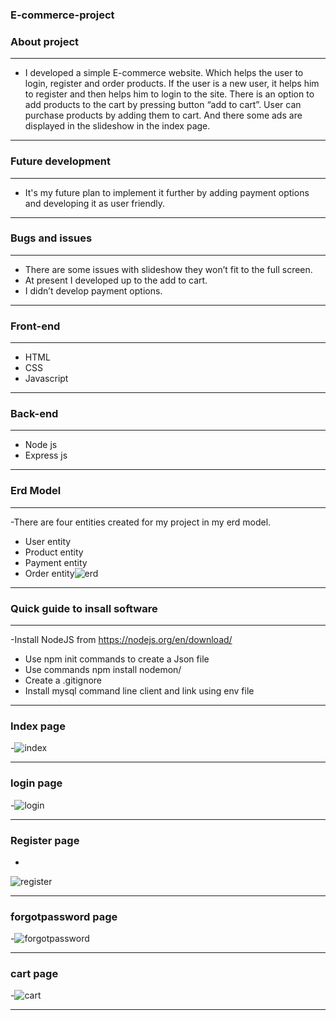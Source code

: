 ### E-commerce-project
### About project
***
- I developed a simple E-commerce website. Which helps the user to login, register and order products. If the user is a new user, it helps him to register and then helps him to login to the site. There is an option to add products to the cart by pressing button “add to cart”. User can purchase products by adding them to cart. And there some ads are displayed in the slideshow in the index page.
***
### Future development
***
- It's my future plan to implement it further by adding payment options and developing it as user friendly.
***
### Bugs and issues
***
- There are some issues with slideshow they won’t fit to the full screen.
- At present I developed up to the add to cart.
- I didn’t develop payment options.
***
### Front-end
***
- HTML
- CSS
- Javascript
***
### Back-end
***
- Node js
- Express js
***
### Erd Model
***
-There are four entities created for my project in my erd model.
- User entity
- Product entity
- Payment entity
- Order entity![erd](https://user-images.githubusercontent.com/69292786/168952440-6d0ef788-0220-4518-8541-59b66672f306.png)

***
### Quick guide to insall software
***
-Install NodeJS  from https://nodejs.org/en/download/
- Use npm init commands to create a Json file
- Use commands npm install nodemon/
- Create a .gitignore 
- Install mysql command line client and link using env file
***
### Index page
-![index](https://user-images.githubusercontent.com/69292786/168953028-eea9cc8a-72a2-46cb-8471-a7afca3f6597.png)
***
### login page
-![login](https://user-images.githubusercontent.com/69292786/168953092-16a35052-77f9-4081-9379-5e9e1d92e57e.png)
***
### Register page
-

![register](https://user-images.githubusercontent.com/69292786/168953157-32f98924-4bcb-4152-9250-1bd44b8a7787.png)

***
### forgotpassword page
-![forgotpassword](https://user-images.githubusercontent.com/69292786/168953334-1fad96ad-92c3-45db-a136-0e5f94fd28de.png)
***
### cart page
-![cart](https://user-images.githubusercontent.com/69292786/168953393-81f8464f-e79a-4458-91f7-3483cc06742a.png)
***

